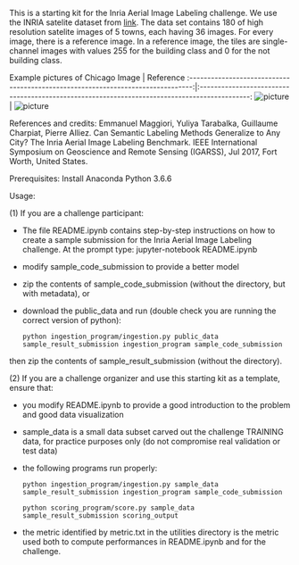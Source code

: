 This is a starting kit for the Inria Aerial Image Labeling challenge. 
We use the INRIA satelite dataset from [link](https://project.inria.fr/aerialimagelabeling/). The data set contains 180 of high resolution satelite images of 5 towns, each having 36 images. For every image, there is a reference image. In a reference image, the tiles are single-channel images with values 255 for the building class and 0 for the not building class.

Example pictures of Chicago
Image             								 |  Reference
:-------------------------------------------------------------------------------:|:--------------------------------------------------------------------------------------------:
![picture](https://project.inria.fr/aerialimagelabeling/files/2011/12/chi1.jpg)  | ![picture](https://project.inria.fr/aerialimagelabeling/files/2011/12/chi2.jpg)


References and credits: 
Emmanuel Maggiori, Yuliya Tarabalka, Guillaume Charpiat, Pierre Alliez. Can Semantic Labeling
Methods Generalize to Any City? The Inria Aerial Image Labeling Benchmark. IEEE International
Symposium on Geoscience and Remote Sensing (IGARSS), Jul 2017, Fort Worth, United States.
<hal-01468452>

Prerequisites:
Install Anaconda Python 3.6.6 

Usage:

(1) If you are a challenge participant:

- The file README.ipynb contains step-by-step instructions on how to create a sample submission for the Inria Aerial Image Labeling challenge. 
At the prompt type:
jupyter-notebook README.ipynb

- modify sample_code_submission to provide a better model

- zip the contents of sample_code_submission (without the directory, but with metadata), or

- download the public_data and run (double check you are running the correct version of python):

  `python ingestion_program/ingestion.py public_data sample_result_submission ingestion_program sample_code_submission`

then zip the contents of sample_result_submission (without the directory).

(2) If you are a challenge organizer and use this starting kit as a template, ensure that:

- you modify README.ipynb to provide a good introduction to the problem and good data visualization

- sample_data is a small data subset carved out the challenge TRAINING data, for practice purposes only (do not compromise real validation or test data)

- the following programs run properly:

    `python ingestion_program/ingestion.py sample_data sample_result_submission ingestion_program sample_code_submission`

    `python scoring_program/score.py sample_data sample_result_submission scoring_output`

- the metric identified by metric.txt in the utilities directory is the metric used both to compute performances in README.ipynb and for the challenge.
